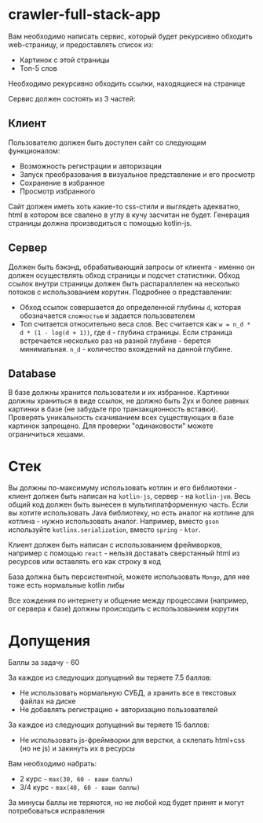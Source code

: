 # crawler-full-stack-app

Вам необходимо написать сервис, который будет рекурсивно обходить web-страницу, и предоставлять список из:

* Картинок с этой страницы
* Топ-5 слов

Необходимо рекурсивно обходить ссылки, находящиеся на странице

Сервис должен состоять из 3 частей:

## Клиент

Пользователю должен быть доступен сайт со следующим функционалом:

* Возможность регистрации и авторизации
* Запуск преобразования в визуальное представление и его просмотр
* Сохранение в избранное
* Просмотр избранного

Сайт должен иметь хоть какие-то css-стили и выглядеть адекватно, html в котором все свалено в углу в кучу засчитан не
будет. Генерация страницы должна производиться с помощью kotlin-js.

## Сервер

Должен быть бэкэнд, обрабатывающий запросы от клиента - именно он должен осуществлять обход страницы и подсчет
статистики. Обход ссылок внутри страницы должен быть распараллелен на несколько потоков с использованием корутин.
Подробнее о представлении:

* Обход ссылок совершается до определенной глубины `d`, которая обозначается `сложностью` и задается пользователем
* Топ считается относительно веса слов. Вес считается как
  `w = n_d * d * (1 - log(d + 1))`, где
  `d` - глубина страницы. Если страница встречается несколько раз на разной глубине - берется минимальная.
  `n_d` - количество вхождений на данной глубине.

## Database

В базе должны хранится пользователи и их избранное. Картинки должны храниться в виде ссылок, не должно быть 2ух и более
равных картинки в базе (не забудьте про транзакционность вставки). Проверять уникальность скачиванием всех существующих
в базе картинок запрещено. Для проверки "одинаковости" можете ограничиться хешами.

# Стек

Вы должны по-максимуму использовать котлин и его библиотеки - клиент должен быть написан на `kotlin-js`, сервер -
на `kotlin-jvm`. Весь общий код должен быть вынесен в мультиплатформенную часть. Если вы хотите использовать Java
библиотеку, но есть аналог на котлине для котлина - нужно использовать аналог. Например, вместо `gson`
используйте `kotlinx.serialization`, вместо `spring` - `ktor`.

Клиент должен быть написан с использованием фреймворков, например с помощью `react` - нельзя доставать сверстанный html
из ресурсов или вставлять его как строку в код

База должна быть персистентной, можете использовать `Mongo`, для нее тоже есть нормальные kotlin либы

Все хождения по интернету и общение между процессами (например, от сервера к базе) должны происходить с использованием
корутин

# Допущения

Баллы за задачу - 60

За каждое из следующих допущений вы теряете 7.5 баллов:

* Не использовать нормальную СУБД, а хранить все в текстовых файлах на диске
* Не добавлять регистрацию + авторизацию пользователей

За каждое из следующих допущений вы теряете 15 баллов:

* Не использовать js-фреймворки для верстки, а склепать html+css (но не js) и закинуть их в ресурсы

Вам необходимо набрать:

* 2 курс - `max(30, 60 - ваши баллы)`
* 3/4 курс - `max(40, 60 - ваши баллы)`

За минусы баллы не теряются, но не любой код будет принят и могут потребоваться исправления
